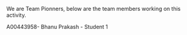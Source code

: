We are Team Pionners, below are the team members working on this activity.

A00443958- Bhanu Prakash - Student 1
